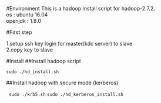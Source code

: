 #Environment
This is a hadoop install script for hadoop-2.7.2.<br>
os 	: ubuntu 16.04<br>
openjdk	: 1.8.0<br>

#First step

1.setup ssh key login for master(kdc server) to slave<br>
2.copy key to slave


#Install
##Install hadoop script

``sudo ./hd_install.sh``

##Install hadoop with secure mode (kerberos)

``
sudo ./krb5.sh``
``sudo ./hd_kerberos_install.sh``
